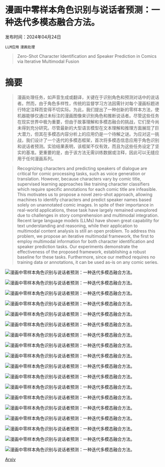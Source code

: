 # 漫画中零样本角色识别与说话者预测：一种迭代多模态融合方法。

发布时间：2024年04月24日

`LLM应用` `漫画处理`

> Zero-Shot Character Identification and Speaker Prediction in Comics via Iterative Multimodal Fusion

# 摘要

> 漫画处理任务，如声音生成或翻译，关键在于识别角色和预测对话中的说话者。然而，由于角色多样性，传统的监督学习方法因需针对每个漫画标题进行特定注释而变得不切实际。为此，我们提出了一种创新的零样本方法，使机器能够仅通过未标注的漫画图像来识别角色和推断说话者。尽管这些任务在现实世界中极为重要，但由于故事理解和多模态融合的挑战，它们至今尚未得到充分研究。尽管最新的大型语言模型在文本理解和推理方面展现了巨大潜力，但其在多模态内容分析上的应用仍是一个待解之谜。为应对这一挑战，我们设计了一个迭代的多模态框架，首次将多模态信息应用于角色识别和说话者预测。实验结果表明，该框架不仅有效，而且为这些任务设定了坚实的基准。更重要的是，由于该方法无需训练数据或注释，因此可以无缝应用于任何漫画系列。

> Recognizing characters and predicting speakers of dialogue are critical for comic processing tasks, such as voice generation or translation. However, because characters vary by comic title, supervised learning approaches like training character classifiers which require specific annotations for each comic title are infeasible. This motivates us to propose a novel zero-shot approach, allowing machines to identify characters and predict speaker names based solely on unannotated comic images. In spite of their importance in real-world applications, these task have largely remained unexplored due to challenges in story comprehension and multimodal integration. Recent large language models (LLMs) have shown great capability for text understanding and reasoning, while their application to multimodal content analysis is still an open problem. To address this problem, we propose an iterative multimodal framework, the first to employ multimodal information for both character identification and speaker prediction tasks. Our experiments demonstrate the effectiveness of the proposed framework, establishing a robust baseline for these tasks. Furthermore, since our method requires no training data or annotations, it can be used as-is on any comic series.

![漫画中零样本角色识别与说话者预测：一种迭代多模态融合方法。](../../../paper_images/2404.13993/x1.png)

![漫画中零样本角色识别与说话者预测：一种迭代多模态融合方法。](../../../paper_images/2404.13993/x2.png)

![漫画中零样本角色识别与说话者预测：一种迭代多模态融合方法。](../../../paper_images/2404.13993/x3.png)

![漫画中零样本角色识别与说话者预测：一种迭代多模态融合方法。](../../../paper_images/2404.13993/x4.png)

![漫画中零样本角色识别与说话者预测：一种迭代多模态融合方法。](../../../paper_images/2404.13993/x5.png)

![漫画中零样本角色识别与说话者预测：一种迭代多模态融合方法。](../../../paper_images/2404.13993/x6.png)

![漫画中零样本角色识别与说话者预测：一种迭代多模态融合方法。](../../../paper_images/2404.13993/x7.png)

![漫画中零样本角色识别与说话者预测：一种迭代多模态融合方法。](../../../paper_images/2404.13993/x8.png)

![漫画中零样本角色识别与说话者预测：一种迭代多模态融合方法。](../../../paper_images/2404.13993/x9.png)

![漫画中零样本角色识别与说话者预测：一种迭代多模态融合方法。](../../../paper_images/2404.13993/x10.png)

![漫画中零样本角色识别与说话者预测：一种迭代多模态融合方法。](../../../paper_images/2404.13993/x11.png)

![漫画中零样本角色识别与说话者预测：一种迭代多模态融合方法。](../../../paper_images/2404.13993/x12.png)

![漫画中零样本角色识别与说话者预测：一种迭代多模态融合方法。](../../../paper_images/2404.13993/x13.png)

![漫画中零样本角色识别与说话者预测：一种迭代多模态融合方法。](../../../paper_images/2404.13993/x14.png)

![漫画中零样本角色识别与说话者预测：一种迭代多模态融合方法。](../../../paper_images/2404.13993/x15.png)

![漫画中零样本角色识别与说话者预测：一种迭代多模态融合方法。](../../../paper_images/2404.13993/zeroshot_1.jpg)

![漫画中零样本角色识别与说话者预测：一种迭代多模态融合方法。](../../../paper_images/2404.13993/zeroshot_2.jpg)

![漫画中零样本角色识别与说话者预测：一种迭代多模态融合方法。](../../../paper_images/2404.13993/zeroshot_3.jpg)

[Arxiv](https://arxiv.org/abs/2404.13993)